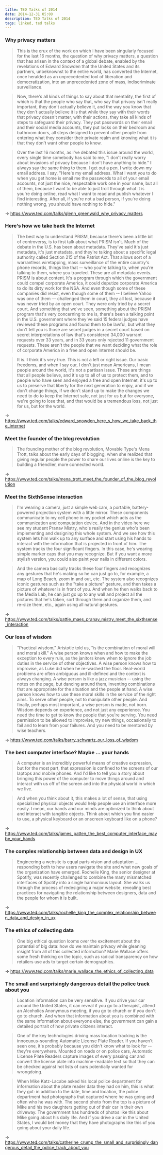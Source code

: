 ```yaml
---
title: TED Talks of 2014
date: 2014-12-31 05:00
description: TED Talks of 2014
tags: linked, ted talks
---
```


### Why privacy matters

> This is the crux of the work on which I have been singularly focused for the last 16 months, the question of why privacy matters, a question that has arisen in the context of a global debate, enabled by the revelations of Edward Snowden that the United States and its partners, unbeknownst to the entire world, has converted the Internet, once heralded as an unprecedented tool of liberation and democratization, into an unprecedented zone of mass, indiscriminate surveillance.

> Now, there's all kinds of things to say about that mentality, the first of which is that the people who say that, who say that privacy isn't really important, they don't actually believe it, and the way you know that they don't actually believe it is that while they say with their words that privacy doesn't matter, with their actions, they take all kinds of steps to safeguard their privacy. They put passwords on their email and their social media accounts, they put locks on their bedroom and bathroom doors, all steps designed to prevent other people from entering what they consider their private realm and knowing what it is that they don't want other people to know.

> Over the last 16 months, as I've debated this issue around the world, every single time somebody has said to me, "I don't really worry about invasions of privacy because I don't have anything to hide." I always say the same thing to them. I get out a pen, I write down my email address. I say, "Here's my email address. What I want you to do when you get home is email me the passwords to all of your email accounts, not just the nice, respectable work one in your name, but all of them, because I want to be able to just troll through what it is you're doing online, read what I want to read and publish whatever I find interesting. After all, if you're not a bad person, if you're doing nothing wrong, you should have nothing to hide."

→ https://www.ted.com/talks/glenn_greenwald_why_privacy_matters


### Here's how we take back the Internet

> The best way to understand PRISM, because there's been a little bit of controversy, is to first talk about what PRISM isn't. Much of the debate in the U.S. has been about metadata. They've said it's just metadata, it's just metadata, and they're talking about a specific legal authority called Section 215 of the Patriot Act. That allows sort of a warrantless wiretapping, mass surveillance of the entire country's phone records, things like that -- who you're talking to, when you're talking to them, where you traveled. These are all metadata events. PRISM is about content. It's a program through which the government could compel corporate America, it could deputize corporate America to do its dirty work for the NSA. And even though some of these companies did resist, even though some of them -- I believe Yahoo was one of them — challenged them in court, they all lost, because it was never tried by an open court. They were only tried by a secret court. And something that we've seen, something about the PRISM program that's very concerning to me is, there's been a talking point in the U.S. government where they've said 15 federal judges have reviewed these programs and found them to be lawful, but what they don't tell you is those are secret judges in a secret court based on secret interpretations of law that's considered 34,000 warrant requests over 33 years, and in 33 years only rejected 11 government requests. These aren't the people that we want deciding what the role of corporate America in a free and open Internet should be.

> It is. I think it's very true. This is not a left or right issue. Our basic freedoms, and when I say our, I don't just mean Americans, I mean people around the world, it's not a partisan issue. These are things that all people believe, and it's up to all of us to protect them, and to people who have seen and enjoyed a free and open Internet, it's up to us to preserve that liberty for the next generation to enjoy, and if we don't change things, if we don't stand up to make the changes we need to do to keep the Internet safe, not just for us but for everyone, we're going to lose that, and that would be a tremendous loss, not just for us, but for the world.

→ https://www.ted.com/talks/edward_snowden_here_s_how_we_take_back_the_internet


### Meet the founder of the blog revolution

> The founding mother of the blog revolution, Movable Type's Mena Trott, talks about the early days of blogging, when she realized that giving regular people the power to share our lives online is the key to building a friendlier, more connected world.

→ https://www.ted.com/talks/mena_trott_meet_the_founder_of_the_blog_revolution


### Meet the SixthSense interaction

> I'm wearing a camera, just a simple web cam, a portable, battery-powered projection system with a little mirror. These components communicate to my cell phone in my pocket which acts as the communication and computation device. And in the video here we see my student Pranav Mistry, who's really the genius who's been implementing and designing this whole system. And we see how this system lets him walk up to any surface and start using his hands to interact with the information that is projected in front of him. The system tracks the four significant fingers. In this case, he's wearing simple marker caps that you may recognize. But if you want a more stylish version, you could also paint your nails in different colors.

> And the camera basically tracks these four fingers and recognizes any gestures that he's making so he can just go to, for example, a map of Long Beach, zoom in and out, etc. The system also recognizes iconic gestures such as the "take a picture" gesture, and then takes a picture of whatever is in front of you. And when he then walks back to the Media Lab, he can just go up to any wall and project all the pictures that he's taken, sort through them and organize them, and re-size them, etc., again using all natural gestures.

→ https://www.ted.com/talks/pattie_maes_pranav_mistry_meet_the_sixthsense_interaction


### Our loss of wisdom

> "Practical wisdom," Aristotle told us, "is the combination of moral will and moral skill." A wise person knows when and how to make the exception to every rule, as the janitors knew when to ignore the job duties in the service of other objectives. A wise person knows how to improvise, as Luke did when he re-washed the floor. Real-world problems are often ambiguous and ill-defined and the context is always changing. A wise person is like a jazz musician -- using the notes on the page, but dancing around them, inventing combinations that are appropriate for the situation and the people at hand. A wise person knows how to use these moral skills in the service of the right aims. To serve other people, not to manipulate other people. And finally, perhaps most important, a wise person is made, not born. Wisdom depends on experience, and not just any experience. You need the time to get to know the people that you're serving. You need permission to be allowed to improvise, try new things, occasionally to fail and to learn from your failures. And you need to be mentored by wise teachers.

→ https://www.ted.com/talks/barry_schwartz_our_loss_of_wisdom


### The best computer interface? Maybe ... your hands

> A computer is an incredibly powerful means of creative expression, but for the most part, that expression is confined to the screens of our laptops and mobile phones. And I'd like to tell you a story about bringing this power of the computer to move things around and interact with us off of the screen and into the physical world in which we live.

> And when you think about it, this makes a lot of sense, that using specialized physical objects would help people use an interface more easily. I mean, our hands and our minds are optimized to think about and interact with tangible objects. Think about which you find easier to use, a physical keyboard or an onscreen keyboard like on a phone?

→ https://www.ted.com/talks/james_patten_the_best_computer_interface_maybe_your_hands



### The complex relationship between data and design in UX

> Engineering a website is equal parts vision and adaptation ... responding both to how users navigate the site and what new goals of the organization have emerged. Rochelle King, the senior designer at Spotify, was recently challenged to combine the many mismatched interfaces of Spotify into a single harmonious layout. She walks us through the process of redesigning a major website, revealing best practices for navigating the relationship between designers, data and the people for whom it is built.

→ https://www.ted.com/talks/rochelle_king_the_complex_relationship_between_data_and_design_in_ux


### The ethics of collecting data

> One big ethical question looms over the excitement about the potential of big data: how do we maintain privacy while gleaning insight from all of this collected information? Marie Wallace offers some fresh thinking on the topic, such as radical transparency on how retailers use ads to target certain demographics.

→ https://www.ted.com/talks/marie_wallace_the_ethics_of_collecting_data


### The small and surprisingly dangerous detail the police track about you

> Location information can be very sensitive. If you drive your car around the United States, it can reveal if you go to a therapist, attend an Alcoholics Anonymous meeting, if you go to church or if you don't go to church. And when that information about you is combined with the same information about everyone else, the government can gain a detailed portrait of how private citizens interact.

> One of the key technologies driving mass location tracking is the innocuous-sounding Automatic License Plate Reader. If you haven't seen one, it's probably because you didn't know what to look for -- they're everywhere. Mounted on roads or on police cars, Automatic License Plate Readers capture images of every passing car and convert the license plate into machine-readable text so that they can be checked against hot lists of cars potentially wanted for wrongdoing.

> When Mike Katz-Lacabe asked his local police department for information about the plate reader data they had on him, this is what they got: in addition to the date, time and location, the police department had photographs that captured where he was going and often who he was with. The second photo from the top is a picture of Mike and his two daughters getting out of their car in their own driveway. The government has hundreds of photos like this about Mike going about his daily life. And if you drive a car in the United States, I would bet money that they have photographs like this of you going about your daily life.

→ https://www.ted.com/talks/catherine_crump_the_small_and_surprisingly_dangerous_detail_the_police_track_about_you
